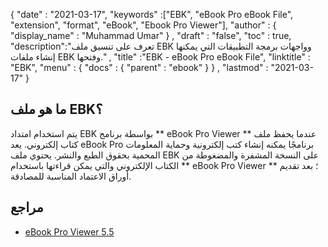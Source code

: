 {
  "date" : "2021-03-17",
  "keywords" :["EBK", "eBook Pro eBook File", "extension", "format", "eBook", "Ebook Pro Viewer"],
  "author" : {
    "display_name" : "Muhammad Umar"
} ,
  "draft" : "false",
  "toc" : true,
  "description":"تعرف على تنسيق ملف EBK وواجهات برمجة التطبيقات التي يمكنها إنشاء ملفات EBK وفتحها." ,
  "title" :"EBK - eBook Pro eBook File",
  "linktitle" : "EBK",
  "menu" : {
    "docs" : {
      "parent" : "ebook"
}
} ,
  "lastmod" : "2021-03-17"
}

## ما هو ملف EBK؟
يتم استخدام امتداد EBK بواسطة برنامج ** eBook Pro Viewer ** عندما يحفظ ملف كتاب إلكتروني. يعد eBook Pro برنامجًا يمكنه إنشاء كتب إلكترونية وحماية المعلومات المحمية بحقوق الطبع والنشر. يحتوي ملف EBK على النسخة المشفرة والمضغوطة من الكتاب الإلكتروني والتي يمكن قراءتها باستخدام ** eBook Pro Viewer ** ؛ بعد تقديم أوراق الاعتماد المناسبة للمصادقة.

## مراجع

* [eBook Pro Viewer 5.5](https://ebook-pro-viewer.software.informer.com/5.5/)


